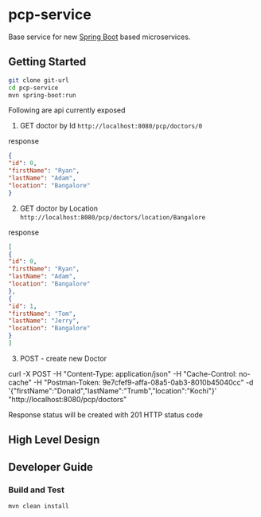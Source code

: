 # pcp-service
Base service for new [Spring Boot](http://projects.spring.io/spring-boot/) 
based microservices.

## Getting Started

```bash
git clone git-url
cd pcp-service
mvn spring-boot:run
```

Following are api currently exposed

1. GET doctor by Id
`http://localhost:8080/pcp/doctors/0`

response
```json
{
"id": 0,
"firstName": "Ryan",
"lastName": "Adam",
"location": "Bangalore"
}
```

2. GET doctor by Location
`http://localhost:8080/pcp/doctors/location/Bangalore`

response
```json
[
{
"id": 0,
"firstName": "Ryan",
"lastName": "Adam",
"location": "Bangalore"
},
{
"id": 1,
"firstName": "Tom",
"lastName": "Jerry",
"location": "Bangalore"
}
]
```

3. POST - create new Doctor

curl -X POST -H "Content-Type: application/json" -H "Cache-Control: no-cache" -H "Postman-Token: 9e7cfef9-affa-08a5-0ab3-8010b45040cc" -d '{"firstName":"Donald","lastName":"Trumb","location":"Kochi"}' "http://localhost:8080/pcp/doctors"

Response status will be created with 201 HTTP status code


## High Level Design 

## Developer Guide

### Build and Test
```bash
mvn clean install
```

